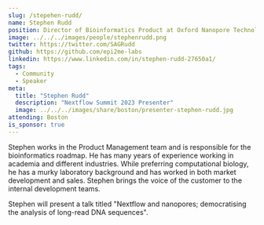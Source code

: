 ```yaml
---
slug: /stepehen-rudd/
name: Stephen Rudd
position: Director of Bioinformatics Product at Oxford Nanopore Technologies
image: ../../../images/people/stephenrudd.png
twitter: https://twitter.com/SAGRudd
github: https://github.com/epi2me-labs
linkedin: https://www.linkedin.com/in/stephen-rudd-27650a1/
tags:
  - Community
  - Speaker
meta:
  title: "Stephen Rudd"
  description: "Nextflow Summit 2023 Presenter"
  image: ../../../images/share/boston/presenter-stephen-rudd.jpg
attending: Boston
is_sponsor: true
---
```


Stephen works in the Product Management team and is responsible for the bioinformatics roadmap. He has many years of experience working in academia and different industries. While preferring computational biology, he has a murky laboratory background and has worked in both market development and sales. Stephen brings the voice of the customer to the internal development teams.

Stephen will present a talk titled "Nextflow and nanopores; democratising the analysis of long-read DNA sequences".
